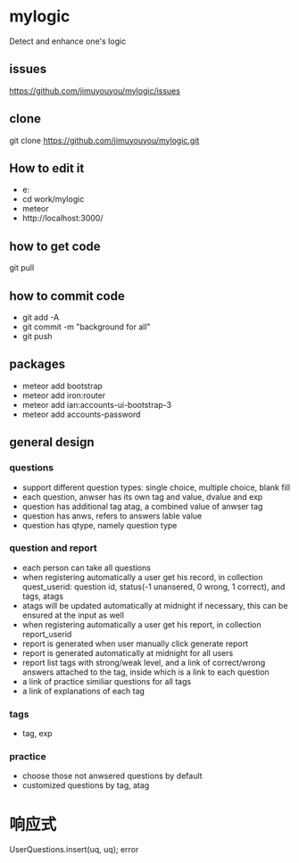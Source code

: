 # mylogic
Detect and enhance one's logic

## issues
https://github.com/jimuyouyou/mylogic/issues

## clone
git clone https://github.com/jimuyouyou/mylogic.git

## How to edit it
- e:
- cd work/mylogic
- meteor
- http://localhost:3000/

## how to get code
git pull

## how to commit code
- git add -A
- git commit -m "background for all"
- git push

## packages
- meteor add bootstrap
- meteor add iron:router
- meteor add ian:accounts-ui-bootstrap-3
- meteor add accounts-password

## general design
### questions
- support different question types: single choice, multiple choice, blank fill
- each question, anwser has its own tag and value, dvalue and exp
- question has additional tag atag, a combined value of anwser tag
- question has anws, refers to answers lable value
- question has qtype, namely question type

### question and report
- each person can take all questions
- when registering automatically a user get his record, in collection quest_userid: question id, status(-1 unansered, 0 wrong, 1 correct), and tags, atags
- atags will be updated automatically at midnight if necessary, this can be ensured at the input as well
- when registering automatically a user get his report, in collection report_userid
- report is generated when user manually click generate report
- report is generated automatically at midnight for all users
- report list tags with strong/weak level, and a link of correct/wrong answers attached to the tag, inside which is a link to each question
- a link of practice similiar questions for all tags
- a link of explanations of each tag


### tags 
- tag, exp

### practice
- choose those not anwsered questions by default
- customized questions by tag, atag

# 响应式



UserQuestions.insert(uq, uq); error